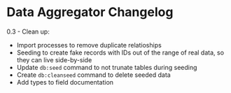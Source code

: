 Data Aggregator Changelog
=============================
0.3 - Clean up:

* Import processes to remove duplicate relatioships
* Seeding to create fake records with IDs out of the range of real data, so they can live side-by-side
* Update `db:seed` command to not trunate tables during seeding
* Create `db:cleanseed` command to delete seeded data
* Add types to field documentation
